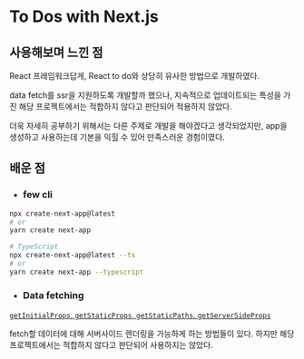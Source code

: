 # To Dos with Next.js

## 사용해보며 느낀 점

React 프레임워크답게, React to do와 상당히 유사한 방법으로 개발하였다.

data fetch를 ssr을 지원하도록 개발할까 했으나, 지속적으로 업데이트되는 특성을 가진 해당 프로젝트에서는 적합하지 않다고 판단되어 적용하지 않았다.

더욱 자세히 공부하기 위해서는 다른 주제로 개발을 해야겠다고 생각되었지만, app을 생성하고 사용하는데 기본을 익힐 수 있어 만족스러운 경험이였다.

## 배운 점

- ### few cli

```bash
npx create-next-app@latest
# or
yarn create next-app

# TypeScript
npx create-next-app@latest --ts
# or
yarn create next-app --typescript
```

- ### Data fetching

[`getInitialProps`, `getStaticProps`, `getStaticPaths`, `getServerSideProps`](https://yceffort.kr/2020/03/nextjs-02-data-fetching)

fetch할 데이터에 대해 서버사이드 렌더링을 가능하게 하는 방법들이 있다. 하지만 해당 프로젝트에서는 적합하지 않다고 판단되어 사용하지는 않았다.
